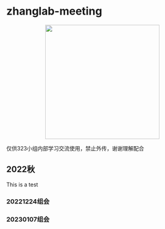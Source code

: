 # zhanglab-meeting

<div align=center>
<img src="https://github.com/zhanglab323/zhanglab-meeting/assets/65983489/e64befb8-3c98-4889-9cb8-a463aac824cf" width="300">
</div>

仅供323小组内部学习交流使用，禁止外传，谢谢理解配合
## 2022秋
This is a test
### 20221224组会




### 20230107组会






